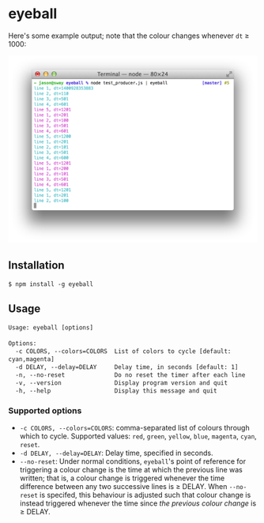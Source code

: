 # eyeball

Here's some example output; note that the colour changes whenever `dt` &ge; 1000:

![eyeball Screenshot](screenshot.png)

## Installation

	$ npm install -g eyeball

## Usage

```
Usage: eyeball [options]

Options:
  -c COLORS, --colors=COLORS  List of colors to cycle [default: cyan,magenta]
  -d DELAY, --delay=DELAY     Delay time, in seconds [default: 1]
  -n, --no-reset              Do no reset the timer after each line
  -v, --version               Display program version and quit
  -h, --help                  Display this message and quit
```

### Supported options

  * `-c COLORS, --colors=COLORS`: comma-separated list of colours through which to cycle. Supported values: `red`, `green`, `yellow`, `blue`, `magenta`, `cyan`, `reset`.
  * `-d DELAY, --delay=DELAY`: Delay time, specified in seconds.
  * `--no-reset`: Under normal conditions, `eyeball`'s point of reference for triggering a colour change is the time at which the previous line was written; that is, a colour change is triggered whenever the time difference between any two successive lines is &ge; DELAY. When `--no-reset` is specifed, this behaviour is adjusted such that colour change is instead triggered whenever the time since _the previous colour change_ is &ge; DELAY.
